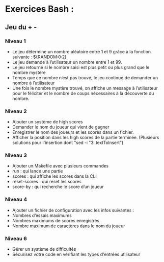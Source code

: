 # Exercices Bash :

## Jeu du + -

### Niveau 1

- Le jeu détermine un nombre aléatoire entre 1 et 9 grâce à la fonction suivante : ${RANDOM:0:2}
- Le jeu demande à l’utilisateur un nombre entre 1 et 99.
- Le jeu retourne si le nombre saisi est plus petit ou plus grand que le nombre mystère
- Temps que ce nombre n’est pas trouvé, le jeu continue de demander un nombre à l’utilisateur
- Une fois le nombre mystère trouvé, on affiche un message à l’utilisateur pour le féliciter et le nombre de coups nécessaires à la découverte du nombre.

### Niveau 2

- Ajouter un système de high scores
- Demander le nom du joueur qui vient de gagner
- Enregistrer le nom des joueurs et les scores dans un fichier.
- Afficher la position dans les high scores de la partie terminée. (Plusieurs solutions pour l'insertion dont "sed -i "3i textToInsert")

### Niveau 3

- Ajouter un Makefile avec plusieurs commandes
- run : qui lance une partie
- scores : qui affiche les scores dans la CLI
- reset-scores : qui reset les scores
- score-by : qui recherche le score d’un joueur

### Niveau 4

- Ajouter un fichier de configuration avec les infos suivantes :
- Nombres d’essais maximums
- Nombres maximums de scores enregistrés
- Nombre maximum de caractères dans le nom du joueur

### Niveau 6

- Gérer un système de difficultés
- Sécurisez votre code en vérifiant les types d'entrées utilisateur
